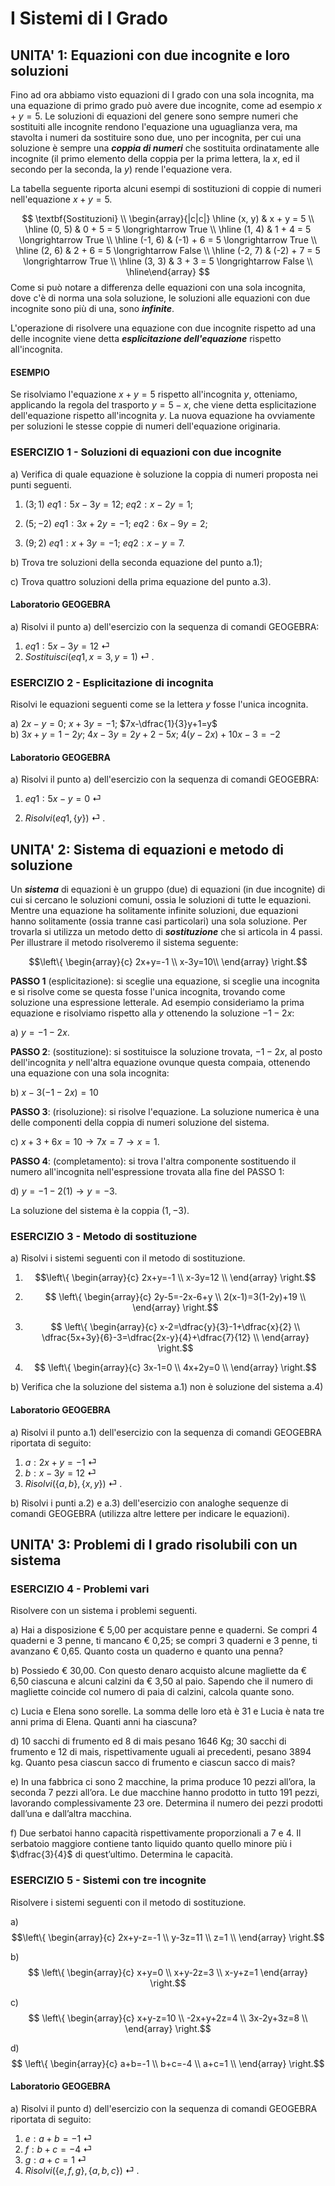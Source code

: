# I Sistemi di I Grado

## UNITA' 1: Equazioni con due incognite e loro soluzioni

Fino ad ora abbiamo visto equazioni di I grado con una sola incognita, ma una equazione di primo grado può avere due incognite, come ad esempio $x + y = 5$. Le soluzioni di equazioni del genere sono sempre numeri che sostituiti alle incognite rendono l'equazione una uguaglianza vera, ma stavolta i numeri da sostituire sono due, uno per incognita, per cui una soluzione è sempre una ***coppia di numeri*** che sostituita ordinatamente alle incognite (il primo elemento della coppia per la prima lettera, la $x$, ed il secondo per la seconda, la $y$) rende l'equazione vera.

La tabella seguente riporta alcuni esempi di sostituzioni di coppie di numeri nell'equazione $x + y = 5$.

$$
\textbf{Sostituzioni} \\
\begin{array}{|c|c|}
\hline
(x, y) & x + y = 5 \\
\hline 
(0, 5) & 0 + 5 = 5 \longrightarrow True \\
\hline 
(1, 4) & 1 + 4 = 5 \longrightarrow True \\
\hline 
(-1, 6) & (-1) + 6 = 5 \longrightarrow True \\
\hline 
(2, 6) & 2 + 6 = 5 \longrightarrow False \\
\hline 
(-2, 7) & (-2) + 7 = 5 \longrightarrow True \\
\hline 
(3, 3) & 3 + 3 = 5 \longrightarrow False \\
\hline\end{array}
$$
Come si può notare a differenza delle equazioni con una sola incognita, dove c'è di norma una sola soluzione, le soluzioni alle equazioni con due incognite sono più di una, sono ***infinite***.

L'operazione di risolvere una equazione con due incognite rispetto ad una delle incognite viene detta ***esplicitazione dell'equazione*** rispetto all'incognita.

#### ESEMPIO

Se risolviamo l'equazione $x + y = 5$ rispetto all'incognita $y$, otteniamo, applicando la regola del trasporto $y = 5 - x$, che viene detta esplicitazione dell'equazione rispetto all'incognita $y$. La nuova equazione ha ovviamente per soluzioni le stesse coppie di numeri dell'equazione originaria.



### ESERCIZIO 1 - Soluzioni di equazioni con due incognite

a) Verifica di quale equazione è soluzione la coppia di numeri proposta nei punti seguenti.    

1. $(3;1)$     $eq1: 5x-3y=12$;    $eq2: x-2y=1$;

2. $(5;-2)$    $eq1: 3x+2y=-1$;     $eq2: 6x-9y=2$;
3. $(9;2)$     $eq1: x+3y=-1$;    $eq2: x-y=7$.

b) Trova tre soluzioni della seconda equazione del punto a.1);

c) Trova quattro soluzioni della prima equazione del punto a.3). 

#### Laboratorio GEOGEBRA

a) Risolvi il punto a) dell'esercizio con la sequenza di comandi GEOGEBRA:

1. $eq1: 5x-3y=12$ &#9166; 
2. $Sostituisci(eq1, {x=3,y=1})$ &#9166; . 



### ESERCIZIO 2 - Esplicitazione di incognita

Risolvi le equazioni seguenti come se la lettera $y$ fosse l'unica incognita.    

a) $2x-y=0$;   $x+3y=-1$;   $7x-\dfrac{1}{3}y+1=y$  
b) $3x+y=1-2y$;   $4x-3y = 2y+2-5x$;   $4(y - 2x) + 10x - 3 = -2$  

#### Laboratorio GEOGEBRA

a) Risolvi il punto a) dell'esercizio con la sequenza di comandi GEOGEBRA:

1. $eq1: 5x-y=0$ &#9166; 

2. $Risolvi(eq1, \{y\})$ &#9166; . 



## UNITA' 2: Sistema di equazioni e metodo di soluzione

Un ***sistema*** di equazioni è un gruppo (due) di equazioni (in due incognite) di cui si cercano le soluzioni comuni, ossia le soluzioni di tutte le equazioni. Mentre una equazione ha solitamente infinite soluzioni, due equazioni hanno solitamente (ossia tranne casi particolari) una sola soluzione. Per trovarla si utilizza un metodo detto di ***sostituzione*** che si articola in 4 passi. Per illustrare il metodo risolveremo il sistema seguente:

$$\left\{  
\begin{array}{c} 
2x+y=-1 \\  
x-3y=10\\   
\end{array} 
\right.$$

**PASSO 1** (esplicitazione): si sceglie una equazione, si sceglie una incognita e si risolve come se questa fosse l'unica incognita, trovando come soluzione una espressione letterale. Ad esempio consideriamo la prima equazione e risolviamo rispetto alla $y$ ottenendo la soluzione $-1-2x$:

a) $y = -1 - 2x$.

**PASSO 2**: (sostituzione): si sostituisce la soluzione trovata, $-1-2x$, al posto dell'incognita $y$ nell'altra equazione ovunque questa compaia, ottenendo una equazione con una sola incognita:

b) $x - 3(-1-2x) = 10$

**PASSO 3**: (risoluzione): si risolve l'equazione. La soluzione numerica è una delle componenti della coppia di numeri soluzione del sistema.

c) $x +3 +6x = 10 \longrightarrow 7x = 7 \longrightarrow x = 1$.

**PASSO 4**: (completamento): si trova l'altra componente sostituendo il numero all'incognita nell'espressione trovata alla fine del PASSO 1:

d) $y = -1 - 2(1) \longrightarrow y = -3$.

La soluzione del sistema è la coppia $(1, -3)$.



### ESERCIZIO 3 - Metodo di sostituzione

a) Risolvi i sistemi seguenti con il metodo di sostituzione. 

1. $$\left\{  
   \begin{array}{c} 
   2x+y=-1 \\  
   x-3y=12 \\   
   \end{array} 
   \right.$$

2. $$ \left\{  
   \begin{array}{c} 
   2y-5=-2x-6+y \\  
   2(x-1)=3(1-2y)+19 \\   
   \end{array} 
   \right.$$

3. $$ \left\{  
   \begin{array}{c} 
   x-2=\dfrac{y}{3}-1+\dfrac{x}{2} \\  
   \dfrac{5x+3y}{6}-3=\dfrac{2x-y}{4}+\dfrac{7}{12} \\  
   \end{array} 
   \right.$$

4. $$ \left\{  
   \begin{array}{c} 
   3x-1=0 \\ 
   4x+2y=0 \\ 
   \end{array} 
   \right.$$

b) Verifica che la soluzione del sistema a.1) non è soluzione del sistema a.4)

#### Laboratorio GEOGEBRA

a) Risolvi il punto a.1) dell'esercizio con la sequenza di comandi GEOGEBRA riportata di seguito:

1. $a: 2x+y=-1$ &#9166; 
2. $b: x-3y=12$ &#9166; 
3. $Risolvi(\{a,b\}, \{x,y\})$ &#9166; . 

b) Risolvi i punti a.2) e a.3) dell'esercizio con analoghe sequenze di comandi GEOGEBRA (utilizza altre lettere per indicare le equazioni).



## UNITA' 3: Problemi di I grado risolubili con un sistema

### ESERCIZIO 4 - Problemi vari

Risolvere con un sistema i problemi seguenti.  

a) Hai a disposizione € 5,00 per acquistare penne e quaderni. Se compri 4 quaderni e 3 penne, ti mancano
€ 0,25; se compri 3 quaderni e 3 penne, ti avanzano € 0,65. Quanto costa un quaderno e quanto una penna?  

b) Possiedo € 30,00. Con questo denaro acquisto alcune magliette da € 6,50 ciascuna e alcuni calzini da € 3,50 al paio. Sapendo che il numero di magliette coincide col numero di paia di calzini, calcola quante sono.    

c) Lucia e Elena sono sorelle. La somma delle loro età è 31 e Lucia è nata tre anni prima di Elena.
Quanti anni ha ciascuna?  

d) 10 sacchi di frumento ed 8 di mais pesano 1646 Kg; 30 sacchi di frumento e 12 di mais, rispettivamente uguali ai precedenti, pesano 3894 kg.
Quanto pesa ciascun sacco di frumento e ciascun sacco di mais?  

e) In una fabbrica ci sono 2 macchine, la prima produce 10 pezzi all’ora, la seconda 7 pezzi all’ora.
Le due macchine hanno prodotto in tutto 191 pezzi, lavorando complessivamente 23 ore. Determina il numero dei pezzi prodotti dall’una e dall’altra macchina.  

f) Due serbatoi hanno capacità rispettivamente proporzionali a 7 e 4. Il serbatoio maggiore contiene tanto liquido quanto quello minore più i $\dfrac{3}{4}$ di quest’ultimo. Determina le capacità. 



### ESERCIZIO 5 - Sistemi con tre incognite

Risolvere i sistemi seguenti con il metodo di sostituzione. 

a)  $$\left\{  
\begin{array}{c} 
2x+y-z=-1 \\  
y-3z=11 \\   
z=1 \\   
\end{array} 
\right.$$

b)  $$ \left\{  
\begin{array}{c} 
x+y=0 \\  
x+y-2z=3 \\
x-y+z=1
\end{array} 
\right.$$

c)  $$ \left\{  
\begin{array}{c} 
x+y-z=10 \\ 
-2x+y+2z=4 \\ 
3x-2y+3z=8 \\ 
\end{array} 
\right.$$

d)  $$ \left\{  
\begin{array}{c} 
a+b=-1 \\ 
b+c=-4 \\ 
a+c=1 \\ 
\end{array} 
\right.$$

#### Laboratorio GEOGEBRA

a) Risolvi il punto d) dell'esercizio con la sequenza di comandi GEOGEBRA riportata di seguito:

1. $e: a+b=-1$ &#9166; 
2. $f: b+c=-4$ &#9166; 
2. $g: a+c=1$ &#9166; 
3. $Risolvi(\{e,f,g\}, \{a,b,c\})$ &#9166; . 
